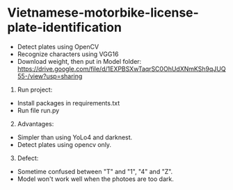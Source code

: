 # Vietnamese-motorbike-license-plate-identification

* Detect plates using OpenCV 
* Recognize characters using VGG16
* Download weight, then put in Model folder: https://drive.google.com/file/d/1EXPBSXwTaqrSC0OhUdXNmKSh9qJUQ55-/view?usp=sharing

1. Run project:
  * Install packages in requirements.txt
  * Run file run.py

2. Advantages:
  * Simpler than using YoLo4 and darknest.
  * Detect plates using opencv only.
  
3. Defect:
  * Sometime confused between "T" and "1", "4" and "Z".
  * Model won't work well when the photoes are too dark.
  
